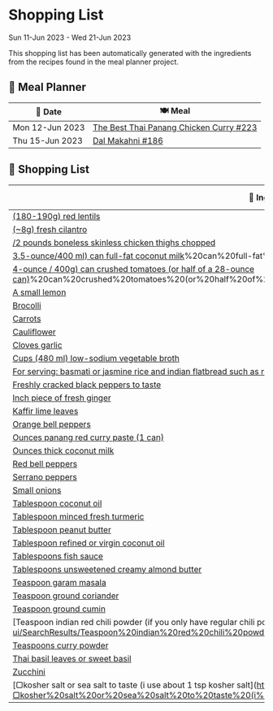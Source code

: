 # Shopping List

Sun 11-Jun 2023 - Wed 21-Jun 2023

This shopping list has been automatically generated with the ingredients from the recipes found in the meal planner project.

## 📅 Meal Planner

|📅 Date| 🍽️ Meal|
|----|----|
|Mon 12-Jun 2023|[The Best Thai Panang Chicken Curry #223](https://github.com/bryanbr23/Recipes/issues/223)|
|Thu 15-Jun 2023|[Dal Makahni #186](https://github.com/bryanbr23/Recipes/issues/186)|

## 🛒 Shopping List

| 🍌 Ingredient| ⚖️ Measurement|
|----------|-----------|
|[(180-190g) red lentils](https://www.sainsburys.co.uk/gol-ui/SearchResults/(180-190g)%20red%20lentils)|1 cup|
|[(~8g) fresh cilantro](https://www.sainsburys.co.uk/gol-ui/SearchResults/(~8g)%20fresh%20cilantro)|1/2 cup|
|[/2 pounds boneless skinless chicken thighs chopped](https://www.sainsburys.co.uk/gol-ui/SearchResults//2%20pounds%20boneless%20skinless%20chicken%20thighs%20chopped)|1|
|[3.5-ounce/400 ml) can full-fat coconut milk](https://www.sainsburys.co.uk/gol-ui/SearchResults/3.5-ounce/400%20ml)%20can%20full-fat%20coconut%20milk)|1|
|[4-ounce / 400g) can crushed tomatoes (or half of a 28-ounce can)](https://www.sainsburys.co.uk/gol-ui/SearchResults/4-ounce%20/%20400g)%20can%20crushed%20tomatoes%20(or%20half%20of%20a%2028-ounce%20can))|1|
|[A small lemon](https://www.sainsburys.co.uk/gol-ui/SearchResults/A%20small%20lemon)|1/2|
|[Brocolli](https://www.sainsburys.co.uk/gol-ui/SearchResults/Brocolli)|1|
|[Carrots](https://www.sainsburys.co.uk/gol-ui/SearchResults/Carrots)|1|
|[Cauliflower](https://www.sainsburys.co.uk/gol-ui/SearchResults/Cauliflower)|1|
|[Cloves garlic](https://www.sainsburys.co.uk/gol-ui/SearchResults/Cloves%20garlic)|2 + 4|
|[Cups (480 ml) low-sodium vegetable broth](https://www.sainsburys.co.uk/gol-ui/SearchResults/Cups%20(480%20ml)%20low-sodium%20vegetable%20broth)|2|
|[For serving: basmati or jasmine rice and indian flatbread such as roti](https://www.sainsburys.co.uk/gol-ui/SearchResults/For%20serving:%20basmati%20or%20jasmine%20rice%20and%20indian%20flatbread%20such%20as%20roti)||
|[Freshly cracked black peppers to taste](https://www.sainsburys.co.uk/gol-ui/SearchResults/Freshly%20cracked%20black%20peppers%20to%20taste)||
|[Inch piece of fresh ginger](https://www.sainsburys.co.uk/gol-ui/SearchResults/Inch%20piece%20of%20fresh%20ginger)|2|
|[Kaffir lime leaves](https://www.sainsburys.co.uk/gol-ui/SearchResults/Kaffir%20lime%20leaves)|12|
|[Orange bell peppers](https://www.sainsburys.co.uk/gol-ui/SearchResults/Orange%20bell%20peppers)|1|
|[Ounces panang red curry paste (1 can)](https://www.sainsburys.co.uk/gol-ui/SearchResults/Ounces%20panang%20red%20curry%20paste%20(1%20can))|4|
|[Ounces thick coconut milk](https://www.sainsburys.co.uk/gol-ui/SearchResults/Ounces%20thick%20coconut%20milk)|13.5|
|[Red bell peppers](https://www.sainsburys.co.uk/gol-ui/SearchResults/Red%20bell%20peppers)|1|
|[Serrano peppers](https://www.sainsburys.co.uk/gol-ui/SearchResults/Serrano%20peppers)|1-2|
|[Small onions](https://www.sainsburys.co.uk/gol-ui/SearchResults/Small%20onions)|1|
|[Tablespoon coconut oil](https://www.sainsburys.co.uk/gol-ui/SearchResults/Tablespoon%20coconut%20oil)|1|
|[Tablespoon minced fresh turmeric](https://www.sainsburys.co.uk/gol-ui/SearchResults/Tablespoon%20minced%20fresh%20turmeric)|1|
|[Tablespoon peanut butter](https://www.sainsburys.co.uk/gol-ui/SearchResults/Tablespoon%20peanut%20butter)|1|
|[Tablespoon refined or virgin coconut oil](https://www.sainsburys.co.uk/gol-ui/SearchResults/Tablespoon%20refined%20or%20virgin%20coconut%20oil)|1|
|[Tablespoons fish sauce](https://www.sainsburys.co.uk/gol-ui/SearchResults/Tablespoons%20fish%20sauce)|3|
|[Tablespoons unsweetened creamy almond butter](https://www.sainsburys.co.uk/gol-ui/SearchResults/Tablespoons%20unsweetened%20creamy%20almond%20butter)|3|
|[Teaspoon garam masala](https://www.sainsburys.co.uk/gol-ui/SearchResults/Teaspoon%20garam%20masala)|1|
|[Teaspoon ground coriander](https://www.sainsburys.co.uk/gol-ui/SearchResults/Teaspoon%20ground%20coriander)|1/2|
|[Teaspoon ground cumin](https://www.sainsburys.co.uk/gol-ui/SearchResults/Teaspoon%20ground%20cumin)|1|
|[Teaspoon indian red chili powder (if you only have regular chili powder](https://www.sainsburys.co.uk/gol-ui/SearchResults/Teaspoon%20indian%20red%20chili%20powder%20(if%20you%20only%20have%20regular%20chili%20powder)|1/2|
|[Teaspoons curry powder](https://www.sainsburys.co.uk/gol-ui/SearchResults/Teaspoons%20curry%20powder)|2|
|[Thai basil leaves or sweet basil](https://www.sainsburys.co.uk/gol-ui/SearchResults/Thai%20basil%20leaves%20or%20sweet%20basil)|1/4 cup|
|[Zucchini](https://www.sainsburys.co.uk/gol-ui/SearchResults/Zucchini)|1|
|[▢kosher salt or sea salt to taste (i use about 1 tsp kosher salt](https://www.sainsburys.co.uk/gol-ui/SearchResults/▢kosher%20salt%20or%20sea%20salt%20to%20taste%20(i%20use%20about%201%20tsp%20kosher%20salt)||
